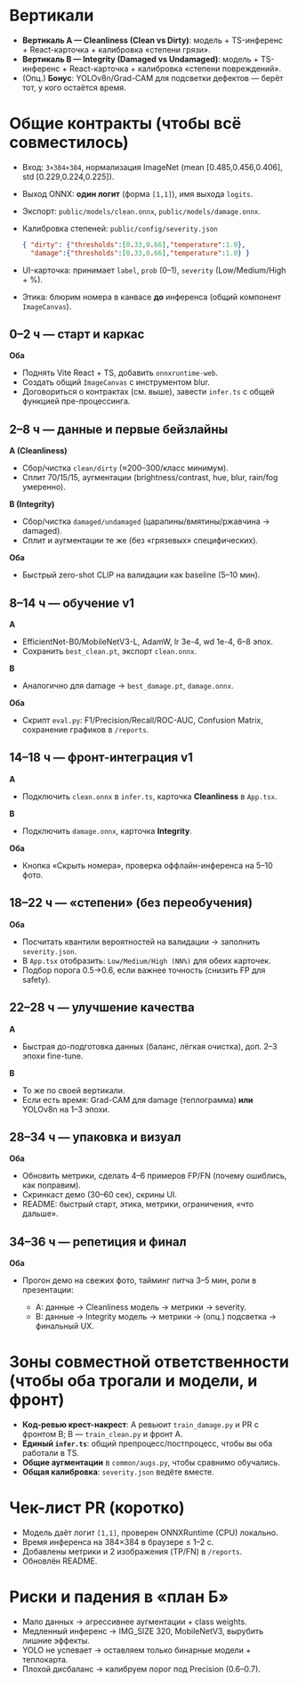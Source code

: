 
# Вертикали

* **Вертикаль A — Cleanliness (Clean vs Dirty)**: модель + TS-инференс + React-карточка + калибровка «степени грязи».
* **Вертикаль B — Integrity (Damaged vs Undamaged)**: модель + TS-инференс + React-карточка + калибровка «степени повреждений».
* (Опц.) **Бонус**: YOLOv8n/Grad-CAM для подсветки дефектов — берёт тот, у кого остаётся время.

# Общие контракты (чтобы всё совместилось)

* Вход: `3×384×384`, нормализация ImageNet (mean \[0.485,0.456,0.406], std \[0.229,0.224,0.225]).
* Выход ONNX: **один логит** (форма `[1,1]`), имя выхода `logits`.
* Экспорт: `public/models/clean.onnx`, `public/models/damage.onnx`.
* Калибровка степеней: `public/config/severity.json`

  ```json
  { "dirty": {"thresholds":[0.33,0.66],"temperature":1.0},
    "damage":{"thresholds":[0.33,0.66],"temperature":1.0} }
  ```
* UI-карточка: принимает `label`, `prob` (0–1), `severity` (Low/Medium/High + %).
* Этика: блюрим номера в канвасе **до** инференса (общий компонент `ImageCanvas`).



## 0–2 ч — старт и каркас

**Оба**

* Поднять Vite React + TS, добавить `onnxruntime-web`.
* Создать общий `ImageCanvas` с инструментом blur.
* Договориться о контрактах (см. выше), завести `infer.ts` с общей функцией пре-процессинга.

## 2–8 ч — данные и первые бейзлайны

**A (Cleanliness)**

* Сбор/чистка `clean/dirty` (≈200–300/класс минимум).
* Сплит 70/15/15, аугментации (brightness/contrast, hue, blur, rain/fog умеренно).

**B (Integrity)**

* Сбор/чистка `damaged/undamaged` (царапины/вмятины/ржавчина → damaged).
* Сплит и аугментации те же (без «грязевых» специфических).

**Оба**

* Быстрый zero-shot CLIP на валидации как baseline (5–10 мин).

## 8–14 ч — обучение v1

**A**

* EfficientNet-B0/MobileNetV3-L, AdamW, lr 3e-4, wd 1e-4, 6–8 эпох.
* Сохранить `best_clean.pt`, экспорт `clean.onnx`.

**B**

* Аналогично для damage → `best_damage.pt`, `damage.onnx`.

**Оба**

* Скрипт `eval.py`: F1/Precision/Recall/ROC-AUC, Confusion Matrix, сохранение графиков в `/reports`.

## 14–18 ч — фронт-интеграция v1

**A**

* Подключить `clean.onnx` в `infer.ts`, карточка **Cleanliness** в `App.tsx`.

**B**

* Подключить `damage.onnx`, карточка **Integrity**.

**Оба**

* Кнопка «Скрыть номера», проверка оффлайн-инференса на 5–10 фото.

## 18–22 ч — «степени» (без переобучения)

**Оба**

* Посчитать квантили вероятностей на валидации → заполнить `severity.json`.
* В `App.tsx` отобразить: `Low/Medium/High (NN%)` для обеих карточек.
* Подбор порога 0.5→0.6, если важнее точность (снизить FP для safety).

## 22–28 ч — улучшение качества

**A**

* Быстрая до-подготовка данных (баланс, лёгкая очистка), доп. 2–3 эпохи fine-tune.

**B**

* То же по своей вертикали.
* Если есть время: Grad-CAM для damage (теплограмма) **или** YOLOv8n на 1–3 эпохи.

## 28–34 ч — упаковка и визуал

**Оба**

* Обновить метрики, сделать 4–6 примеров FP/FN (почему ошиблись, как поправим).
* Скринкаст демо (30–60 сек), скрины UI.
* README: быстрый старт, этика, метрики, ограничения, «что дальше».

## 34–36 ч — репетиция и финал

**Оба**

* Прогон демо на свежих фото, тайминг питча 3–5 мин, роли в презентации:

  * A: данные → Cleanliness модель → метрики → severity.
  * B: данные → Integrity модель → метрики → (опц.) подсветка → финальный UX.

# Зоны совместной ответственности (чтобы оба трогали и модели, и фронт)

* **Код-ревью крест-накрест**: A ревьюит `train_damage.py` и PR с фронтом B; B — `train_clean.py` и фронт A.
* **Единый `infer.ts`**: общий препроцесс/постпроцесс, чтобы вы оба работали в TS.
* **Общие аугментации** в `common/augs.py`, чтобы сравнимо обучались.
* **Общая калибровка**: `severity.json` ведёте вместе.

# Чек-лист PR (коротко)

* Модель даёт логит `[1,1]`, проверен ONNXRuntime (CPU) локально.
* Время инференса на 384×384 в браузере ≤ 1–2 с.
* Добавлены метрики и 2 изображения (TP/FN) в `/reports`.
* Обновлён README.

# Риски и падения в «план Б»

* Мало данных → агрессивнее аугментации + class weights.
* Медленный инференс → IMG\_SIZE 320, MobileNetV3, вырубить лишние эффекты.
* YOLO не успевает → оставляем только бинарные модели + теплокарта.
* Плохой дисбаланс → калибруем порог под Precision (0.6–0.7).

